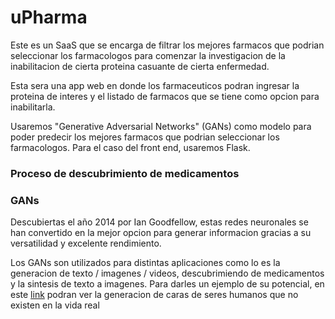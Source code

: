# uPharma

Este es un SaaS que se encarga de filtrar los mejores farmacos que podrian seleccionar los farmacologos para comenzar la investigacion de la inabilitacion de cierta proteina casuante de cierta enfermedad. 


Esta sera una app web en donde los farmaceuticos podran ingresar la proteina de interes y el listado de farmacos que se tiene como opcion para inabilitarla. 


Usaremos "Generative Adversarial Networks" (GANs) como modelo para poder predecir los mejores farmacos que podrian seleccionar los farmacologos. Para el caso del front end, usaremos Flask.

### Proceso de descubrimiento de medicamentos



### GANs

Descubiertas el año 2014 por Ian Goodfellow, estas redes neuronales se han convertido en la mejor opcion para generar informacion gracias a su versatilidad y excelente rendimiento.

Los GANs son utilizados para distintas aplicaciones como lo es la generacion de texto / imagenes / videos, descubrimiendo de medicamentos y la sintesis de texto a imagenes. Para darles un ejemplo de su potencial, en este [link](https://www.thispersondoesnotexist.com/) podran ver la generacion de caras de seres humanos que no existen en la vida real

